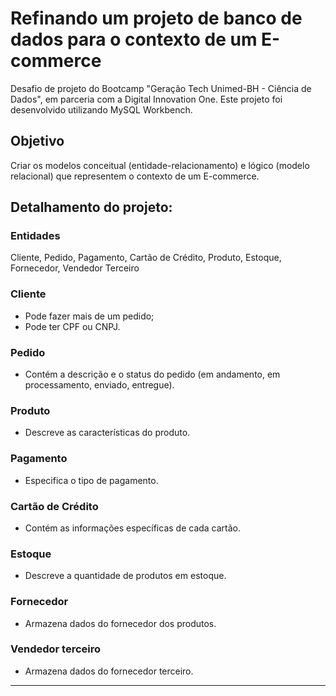 # Refinando um projeto de banco de dados para o contexto de um E-commerce
Desafio de projeto do Bootcamp "Geração Tech Unimed-BH - Ciência de Dados", em parceria com a Digital Innovation One. Este projeto foi desenvolvido utilizando MySQL Workbench.

## Objetivo
Criar os modelos conceitual (entidade-relacionamento) e lógico (modelo relacional) que representem o contexto de um E-commerce.

## Detalhamento do projeto:

### Entidades
Cliente, Pedido, Pagamento, Cartão de Crédito, Produto, Estoque, Fornecedor, Vendedor Terceiro

### Cliente
- Pode fazer mais de um pedido;
- Pode ter CPF ou CNPJ.

### Pedido
- Contém a descrição e o status do pedido (em andamento, em processamento, enviado, entregue).

### Produto
- Descreve as características do produto.

### Pagamento
- Especifica o tipo de pagamento.

### Cartão de Crédito
- Contém as informações específicas de cada cartão.

### Estoque
- Descreve a quantidade de produtos em estoque.

### Fornecedor
- Armazena dados do fornecedor dos produtos.

### Vendedor terceiro
- Armazena dados do fornecedor terceiro.

_________________________________________________________________________________________________
